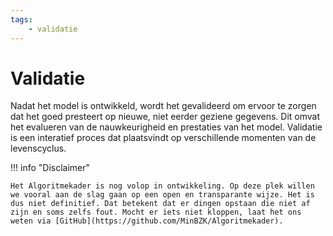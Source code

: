 ```yaml
--- 
tags:
    - validatie
---
```


# Validatie
Nadat het model is ontwikkeld, wordt het gevalideerd om ervoor te zorgen dat het goed presteert op nieuwe, niet eerder geziene gegevens. Dit omvat het evalueren van de nauwkeurigheid en prestaties van het model. Validatie is een interatief proces dat plaatsvindt op verschillende momenten van de levenscyclus.

!!! info "Disclaimer"

    Het Algoritmekader is nog volop in ontwikkeling. Op deze plek willen we vooral aan de slag gaan op een open en transparante wijze. Het is dus niet definitief. Dat betekent dat er dingen opstaan die niet af zijn en soms zelfs fout. Mocht er iets niet kloppen, laat het ons weten via [GitHub](https://github.com/MinBZK/Algoritmekader).
